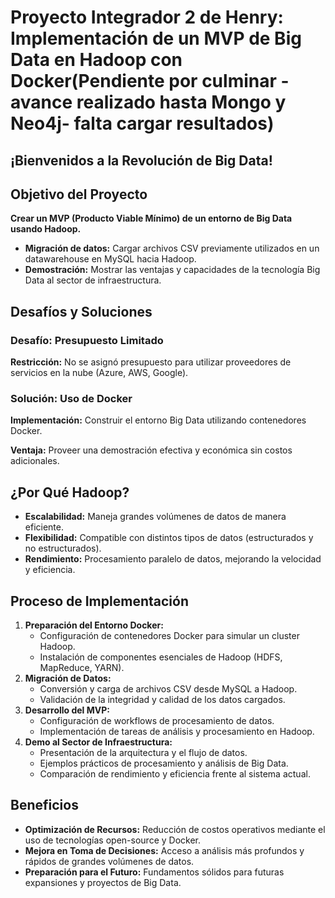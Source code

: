 
<div>
    <h1>Proyecto Integrador 2 de Henry: Implementación de un MVP de Big Data en Hadoop con Docker(Pendiente por culminar - avance realizado hasta Mongo y Neo4j- falta cargar resultados)</h1>
    <div>
        <h2>¡Bienvenidos a la Revolución de Big Data!</h2>
    </div>
    <div>
        <h2>Objetivo del Proyecto</h2>
        <p><strong>Crear un MVP (Producto Viable Mínimo) de un entorno de Big Data usando Hadoop.</strong></p>
        <ul>
            <li><strong>Migración de datos:</strong> Cargar archivos CSV previamente utilizados en un datawarehouse en MySQL hacia Hadoop.</li>
            <li><strong>Demostración:</strong> Mostrar las ventajas y capacidades de la tecnología Big Data al sector de infraestructura.</li>
        </ul>
    </div>
    <div>
        <h2>Desafíos y Soluciones</h2>
        <h3>Desafío: Presupuesto Limitado</h3>
        <p><strong>Restricción:</strong> No se asignó presupuesto para utilizar proveedores de servicios en la nube (Azure, AWS, Google).</p>
        <h3>Solución: Uso de Docker</h3>
        <p><strong>Implementación:</strong> Construir el entorno Big Data utilizando contenedores Docker.</p>
        <p><strong>Ventaja:</strong> Proveer una demostración efectiva y económica sin costos adicionales.</p>
    </div>
    <div>
        <h2>¿Por Qué Hadoop?</h2>
        <ul>
            <li><strong>Escalabilidad:</strong> Maneja grandes volúmenes de datos de manera eficiente.</li>
            <li><strong>Flexibilidad:</strong> Compatible con distintos tipos de datos (estructurados y no estructurados).</li>
            <li><strong>Rendimiento:</strong> Procesamiento paralelo de datos, mejorando la velocidad y eficiencia.</li>
        </ul>
    </div>
    <div>
        <h2>Proceso de Implementación</h2>
        <ol>
            <li><strong>Preparación del Entorno Docker:</strong>
                <ul>
                    <li>Configuración de contenedores Docker para simular un cluster Hadoop.</li>
                    <li>Instalación de componentes esenciales de Hadoop (HDFS, MapReduce, YARN).</li>
                </ul>
            </li>
            <li><strong>Migración de Datos:</strong>
                <ul>
                    <li>Conversión y carga de archivos CSV desde MySQL a Hadoop.</li>
                    <li>Validación de la integridad y calidad de los datos cargados.</li>
                </ul>
            </li>
            <li><strong>Desarrollo del MVP:</strong>
                <ul>
                    <li>Configuración de workflows de procesamiento de datos.</li>
                    <li>Implementación de tareas de análisis y procesamiento en Hadoop.</li>
                </ul>
            </li>
            <li><strong>Demo al Sector de Infraestructura:</strong>
                <ul>
                    <li>Presentación de la arquitectura y el flujo de datos.</li>
                    <li>Ejemplos prácticos de procesamiento y análisis de Big Data.</li>
                    <li>Comparación de rendimiento y eficiencia frente al sistema actual.</li>
                </ul>
            </li>
        </ol>
    </div>
    <div>
        <h2>Beneficios</h2>
        <ul>
            <li><strong>Optimización de Recursos:</strong> Reducción de costos operativos mediante el uso de tecnologías open-source y Docker.</li>
            <li><strong>Mejora en Toma de Decisiones:</strong> Acceso a análisis más profundos y rápidos de grandes volúmenes de datos.</li>
            <li><strong>Preparación para el Futuro:</strong> Fundamentos sólidos para futuras expansiones y proyectos de Big Data.</li>
        </ul>
    </div>
</div>
